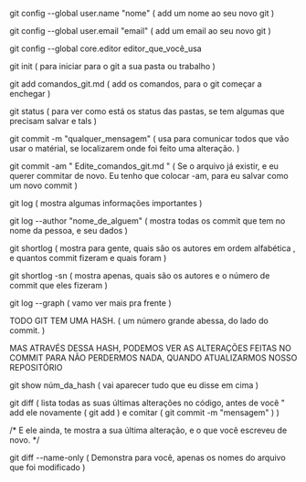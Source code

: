 git config --global user.name "nome" ( add um nome ao seu novo git )

git config --global user.email "email" ( add um email ao seu novo git )

git config --global core.editor editor_que_você_usa 

git init ( para iniciar para o git a sua pasta ou trabalho )

git add comandos_git.md ( add os comandos, para o git começar a enchegar )

git status ( para ver como está os status das pastas, se tem algumas que precisam salvar e tals )

git commit -m "qualquer_mensagem" ( usa para comunicar todos que vão usar o matérial, se localizarem onde foi feito
uma alteração. )

git commit -am " Edite_comandos_git.md " ( Se o arquivo já existir, e eu querer commitar de novo. Eu tenho que colocar
-am, para eu salvar como um novo commit ) 
 


git log ( mostra algumas informações importantes )

git log --author "nome_de_alguem" ( mostra todas os commit que tem no nome da pessoa, e seu dados )

git shortlog ( mostra para gente, quais são os autores em ordem alfabética , e quantos commit fizeram e quais foram )

git shortlog -sn ( mostra apenas, quais são os autores e o número de commit que eles fizeram )

git log --graph ( vamo ver mais pra frente )

TODO GIT TEM UMA HASH. ( um número grande abessa, do lado do commit. )

MAS ATRAVÉS DESSA HASH, PODEMOS VER AS ALTERAÇÕES FEITAS NO COMMIT PARA NÃO PERDERMOS NADA, QUANDO ATUALIZARMOS NOSSO REPOSITÓRIO 

git show núm_da_hash ( vai aparecer tudo que eu disse em cima ) 


git diff ( lista todas as suas últimas alterações no código, antes de você " add ele novamente ( git add ) e comitar ( git commit -m "mensagem" ) )

/* E ele ainda, te mostra a sua última alteração, e o que você escreveu de novo. */

git diff --name-only ( Demonstra para você, apenas os nomes do arquivo que foi modificado )

